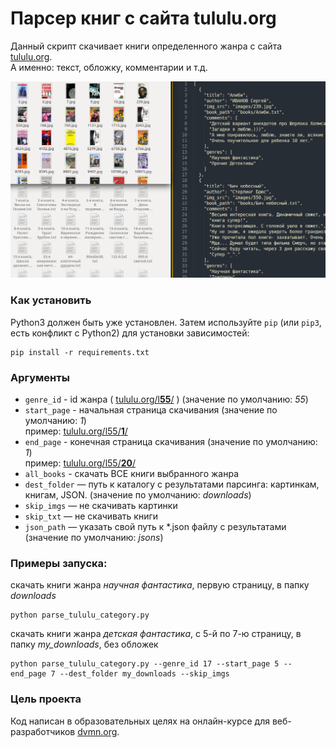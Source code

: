 # Парсер книг с сайта tululu.org

Данный скрипт скачивает книги определенного жанра с сайта [tululu.org](http://tululu.org/).  
А именно: текст, обложку, комментарии и т.д.

<img src="screenshots/screenshot_1.png"/>

### Как установить

Python3 должен быть уже установлен. 
Затем используйте `pip` (или `pip3`, есть конфликт с Python2) для установки зависимостей:
```
pip install -r requirements.txt
```

### Аргументы

* `genre_id` - id жанра ( [tululu.org/l**55**/](http://tululu.org/l55/) ) (значение по умолчанию: *55*)
* `start_page` - начальная страница скачивания (значение по умолчанию: *1*)    
 пример: [tululu.org/l55/**1**/](http://tululu.org/l55/1/)
* `end_page` - конечная страница скачивания (значение по умолчанию: *1*)  
 пример: [tululu.org/l55/**20**/](http://tululu.org/l55/20/)
* `all_books` - скачать ВСЕ книги выбранного жанра
* `dest_folder` — путь к каталогу с результатами парсинга: картинкам, книгам, JSON. (значение по умолчанию: *downloads*)
* `skip_imgs` — не скачивать картинки 
* `skip_txt` — не скачивать книги
* `json_path` — указать свой путь к *.json файлу с результатами (значение по умолчанию: *jsons*)

### Примеры запуска:
скачать книги жанра *научная фантастика*, первую страницу, в папку *downloads*
```
python parse_tululu_category.py
```
скачать книги жанра *детская фантастика*, с 5-й по 7-ю страницу, в папку *my_downloads*, без обложек

```
python parse_tululu_category.py --genre_id 17 --start_page 5 --end_page 7 --dest_folder my_downloads --skip_imgs
```
### Цель проекта

Код написан в образовательных целях на онлайн-курсе для веб-разработчиков 
[dvmn.org](https://dvmn.org/modules/website-layout-for-pydev/).
